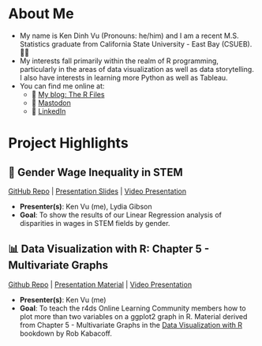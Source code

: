 # About Me

* My name is Ken Dinh Vu (Pronouns: he/him) and I am a recent M.S. Statistics graduate from California State University - East Bay (CSUEB). :man_student: 
* My interests fall primarily within the realm of R programming, particularly in the areas of data visualization as well as data storytelling.  I also have interests in learning more Python as well as Tableau.
* You can find me online at:
  * 🔗 [My blog: The R Files](https://kvu777.quarto.pub/the-r-files/)
  * 🐘 [Mastodon](https://fosstodon.org/@kenvu777)
  * 💼 [LinkedIn](https://www.linkedin.com/in/kenvu1/)

# Project Highlights 
## 💸 Gender Wage Inequality in STEM 

[GitHub Repo](https://github.com/Ken-Vu/Gender-Wage-Inequality-in-STEM) | [Presentation Slides](https://rpubs.com/lgibson7/stat632_final_presentaton) | [Video Presentation](https://www.youtube.com/watch?v=ihl-15wL7zY) 
* **Presenter(s)**: Ken Vu (me), Lydia Gibson
* **Goal**: To show the results of our Linear Regression analysis of disparities in wages in STEM fields by gender.

## 📊 Data Visualization with R: Chapter 5 - Multivariate Graphs

[Github Repo](https://github.com/Ken-Vu/bookclub-datavisr) | [Presentation Material](https://r4ds.github.io/bookclub-datavisr/multivariate-graphs.html) | [Video Presentation](https://www.youtube.com/watch?v=Wz0WCFv-gOk)
* **Presenter(s)**: Ken Vu (me)
* **Goal**: To teach the r4ds Online Learning Community members how to plot more than two variables on a ggplot2 graph in R.  Material derived from Chapter 5 - Multivariate Graphs in the [Data Visualization with R](https://rkabacoff.github.io/datavis/) bookdown by Rob Kabacoff.
